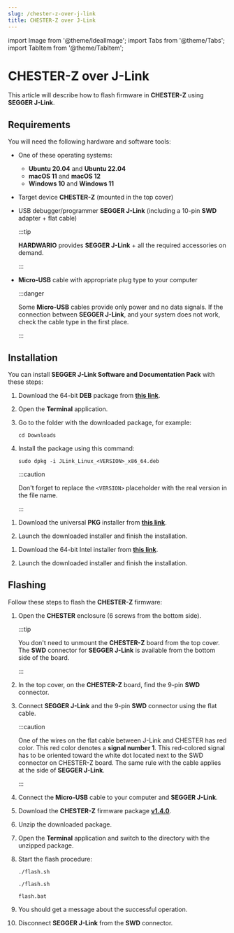 ```yaml
---
slug: /chester-z-over-j-link
title: CHESTER-Z over J-Link
---
```

import Image from '@theme/IdealImage';
import Tabs from '@theme/Tabs';
import TabItem from '@theme/TabItem';

# CHESTER-Z over J-Link

This article will describe how to flash firmware in **CHESTER-Z** using **SEGGER J-Link**.

## Requirements

You will need the following hardware and software tools:

* One of these operating systems:

  * **Ubuntu 20.04** and **Ubuntu 22.04**
  * **macOS 11** and **macOS 12**
  * **Windows 10** and **Windows 11**

* Target device **CHESTER-Z** (mounted in the top cover)

* USB debugger/programmer **SEGGER J-Link** (including a 10-pin **SWD** adapter + flat cable)

  :::tip

  **HARDWARIO** provides **SEGGER J-Link** + all the required accessories on demand.

  :::

* **Micro-USB** cable with appropriate plug type to your computer

  :::danger

  Some **Micro-USB** cables provide only power and no data signals. If the connection between **SEGGER J-Link**, and your system does not work, check the cable type in the first place.

  :::

## Installation

You can install **SEGGER J-Link Software and Documentation Pack** with these steps:

<Tabs groupId="operating-system">

<TabItem value="ubuntu" label="Ubuntu" default>

1. Download the 64-bit **DEB** package from [**this link**](https://www.segger.com/downloads/jlink/JLink_Linux_x86_64.deb).

1. Open the **Terminal** application.

1. Go to the folder with the downloaded package, for example:

   ```
   cd Downloads
   ```

1. Install the package using this command:

   ```
   sudo dpkg -i JLink_Linux_<VERSION>_x86_64.deb
   ```

   :::caution

   Don't forget to replace the `<VERSION>` placeholder with the real version in the file name.

   :::

</TabItem>

<TabItem value="macos" label="macOS">

1. Download the universal **PKG** installer from [**this link**](https://www.segger.com/downloads/jlink/JLink_MacOSX_universal.pkg).

1. Launch the downloaded installer and finish the installation.

</TabItem>

<TabItem value="windows" label="Windows">

1. Download the 64-bit Intel installer from [**this link**](https://www.segger.com/downloads/jlink/JLink_Windows_x86_64.exe).

1. Launch the downloaded installer and finish the installation.

</TabItem>

</Tabs>

## Flashing

Follow these steps to flash the **CHESTER-Z** firmware:

1. Open the **CHESTER** enclosure (6 screws from the bottom side).

   :::tip

   You don't need to unmount the **CHESTER-Z** board from the top cover. The **SWD** connector for **SEGGER J-Link** is available from the bottom side of the board.

   :::

1. In the top cover, on the **CHESTER-Z** board, find the 9-pin **SWD** connector.

1. Connect **SEGGER J-Link** and the 9-pin **SWD** connector using the flat cable.

   :::caution

   One of the wires on the flat cable between J-Link and CHESTER has red color. This red color denotes a **signal number 1**. This red-colored signal has to be oriented toward the white dot located next to the SWD connector on CHESTER-Z board. The same rule with the cable applies at the side of **SEGGER J-Link**.

   :::

1. Connect the **Micro-USB** cable to your computer and **SEGGER J-Link**.

1. Download the **CHESTER-Z** firmware package [**v1.4.0**](pathname:///download/hio-chester-z-v1.4.0.zip).

1. Unzip the downloaded package.

1. Open the **Terminal** application and switch to the directory with the unzipped package.

1. Start the flash procedure:

   <Tabs groupId="operating-system">

   <TabItem value="ubuntu" label="Ubuntu" default>

   ```
   ./flash.sh
   ```

   </TabItem>

   <TabItem value="macos" label="macOS">

   ```
   ./flash.sh
   ```

   </TabItem>

   <TabItem value="windows" label="Windows">

   ```
   flash.bat
   ```

   </TabItem>

   </Tabs>

1. You should get a message about the successful operation.

1. Disconnect **SEGGER J-Link** from the **SWD** connector.
